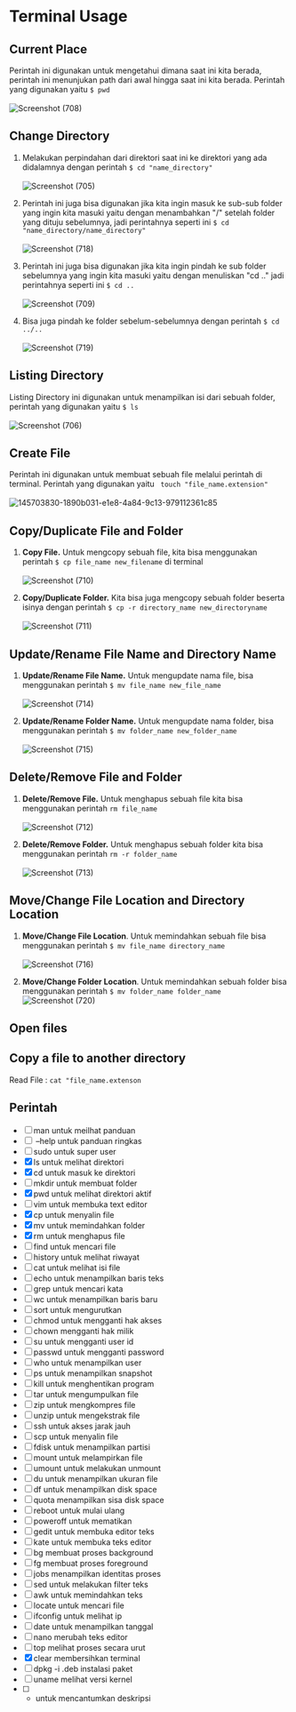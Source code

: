 # Terminal Usage
## Current Place
Perintah ini digunakan untuk mengetahui dimana saat ini kita berada, perintah ini menunjukan path dari awal hingga saat ini kita berada. Perintah yang digunakan yaitu ``` $ pwd ```
<br><br>
![Screenshot (708)](https://user-images.githubusercontent.com/84963363/145703879-3e3e4e4f-ed15-408e-947b-1a5bff8cb1b8.png)

## Change Directory
1. Melakukan perpindahan dari direktori saat ini ke direktori yang ada didalamnya dengan perintah ``` $ cd "name_directory" ```
<br><br>
![Screenshot (705)](https://user-images.githubusercontent.com/84963363/145703633-56f77260-f398-4c8e-91b5-6e6e35989027.png)

2. Perintah ini juga bisa digunakan jika kita ingin masuk ke sub-sub folder yang ingin kita masuki yaitu dengan menambahkan "/" setelah folder yang dituju sebelumnya, jadi perintahnya seperti ini ``` $ cd "name_directory/name_directory" ```
<br><br>
![Screenshot (718)](https://user-images.githubusercontent.com/84963363/145704711-a36731a0-846a-45aa-bfde-3c7017e41e61.png)

3. Perintah ini juga bisa digunakan jika kita ingin pindah ke sub folder sebelumnya yang ingin kita masuki yaitu dengan menuliskan "cd .." jadi perintahnya seperti ini ``` $ cd .. ```
<br><br>
![Screenshot (709)](https://user-images.githubusercontent.com/84963363/145704058-98296b66-c721-4df6-b66c-f59e1d88ced1.png)

4. Bisa juga pindah ke folder sebelum-sebelumnya dengan perintah ``` $ cd ../.. ```
<br><br>
![Screenshot (719)](https://user-images.githubusercontent.com/84963363/145705085-913c37d7-0760-4d31-81c1-977ac82dc398.png)


## Listing Directory
Listing Directory ini digunakan untuk menampilkan isi dari sebuah folder, perintah yang digunakan yaitu ``` $ ls ```
<br><br>
![Screenshot (706)](https://user-images.githubusercontent.com/84963363/145703715-e5aa998b-2029-4708-829e-3caffe35fda2.png)


## Create File
Perintah ini digunakan untuk membuat sebuah file melalui perintah di terminal. Perintah yang digunakan yaitu ``` touch "file_name.extension"```
<br><br>
![145703830-1890b031-e1e8-4a84-9c13-979112361c85](https://user-images.githubusercontent.com/84963363/145704483-883d2061-6df9-4433-b464-d39c63b14426.png)

## Copy/Duplicate File and Folder
1. <b>Copy File.</b> Untuk mengcopy sebuah file, kita bisa menggunakan perintah ``` $ cp file_name new_filename ``` di terminal
<br><br>
![Screenshot (710)](https://user-images.githubusercontent.com/84963363/145704136-886ebd53-c3af-4e2c-9d7c-c7fd914928b5.png)

2. <b>Copy/Duplicate Folder.</b> Kita bisa juga mengcopy sebuah folder beserta isinya dengan perintah ``` $ cp -r directory_name new_directoryname ```
<br><br>
![Screenshot (711)](https://user-images.githubusercontent.com/84963363/145704365-316431dd-2ca7-467f-8eba-20aa5f0346c7.png)

## Update/Rename File Name and Directory Name
1. <b>Update/Rename File Name.</b> Untuk mengupdate nama file, bisa menggunakan perintah ``` $ mv file_name new_file_name ```
<br><br>
![Screenshot (714)](https://user-images.githubusercontent.com/84963363/145704393-fa856bfe-1df0-4bc1-ad76-0f9eec4f6df1.png)


2. <b>Update/Rename Folder Name.</b> Untuk mengupdate nama folder, bisa menggunakan perintah ``` $ mv folder_name new_folder_name ```
<br><br>
![Screenshot (715)](https://user-images.githubusercontent.com/84963363/145704397-09990287-c995-40a8-81bb-dc9e62f9beaa.png)

## Delete/Remove File and Folder
1. <b>Delete/Remove File.</b> Untuk menghapus sebuah file kita bisa menggunakan perintah ``` rm file_name ```
<br><br>
![Screenshot (712)](https://user-images.githubusercontent.com/84963363/145704372-281eefc0-8f6e-4204-9614-b2563a4c6d1e.png)

2. <b>Delete/Remove Folder.</b> Untuk menghapus sebuah folder kita bisa menggunakan perintah ``` rm -r folder_name ```
<br><br>
![Screenshot (713)](https://user-images.githubusercontent.com/84963363/145704378-4f4dcba4-8b47-4114-b209-8970cd38210a.png)


## Move/Change File Location and Directory Location
1. <b>Move/Change File Location</b>. Untuk memindahkan sebuah file bisa menggunakan perintah ``` $ mv file_name directory_name ```
<br><br>
![Screenshot (716)](https://user-images.githubusercontent.com/84963363/145704410-809567e3-120b-4330-b744-29b536ee0072.png)

2. <b>Move/Change Folder Location</b>. Untuk memindahkan sebuah folder bisa menggunakan perintah ``` $ mv folder_name folder_name ```
![Screenshot (720)](https://user-images.githubusercontent.com/84963363/145705610-93f25a67-4399-4e22-9ea0-49e23f689ef3.png)


## Open files


## Copy a file to another directory

Read File : ```cat "file_name.extenson ```

## Perintah
- [ ] man <perintah> untuk meilhat panduan
- [ ] <perintah> –help untuk panduan ringkas
- [ ] sudo untuk super user
- [x] ls untuk melihat direktori
- [x] cd untuk masuk ke direktori
- [ ] mkdir <nama folder> untuk membuat folder
- [x] pwd untuk melihat direktori aktif
- [ ] vim untuk membuka text editor
- [x] cp <asal> <tujuan> untuk menyalin file
- [x] mv <asal> <tujuan> untuk memindahkan folder
- [x] rm <file> untuk menghapus file
- [ ] find <nama file> untuk mencari file
- [ ] history untuk melihat riwayat
- [ ] cat untuk melihat isi file
- [ ] echo untuk menampilkan baris teks
- [ ] grep untuk mencari kata
- [ ] wc untuk menampilkan baris baru
- [ ] sort untuk mengurutkan
- [ ] chmod untuk mengganti hak akses
- [ ] chown mengganti hak milik
- [ ] su untuk mengganti user id
- [ ] passwd untuk mengganti password
- [ ] who untuk menampilkan user
- [ ] ps untuk menampilkan snapshot
- [ ] kill untuk menghentikan program
- [ ] tar untuk mengumpulkan file
- [ ] zip untuk mengkompres file
- [ ] unzip untuk mengekstrak file
- [ ] ssh untuk akses jarak jauh
- [ ] scp untuk menyalin file
- [ ] fdisk untuk menampilkan partisi
- [ ] mount untuk melampirkan file
- [ ] umount untuk melakukan unmount
- [ ] du untuk menampilkan ukuran file
- [ ] df untuk menampilkan disk space
- [ ] quota menampilkan sisa disk space
- [ ] reboot untuk mulai ulang
- [ ] poweroff untuk mematikan
- [ ] gedit untuk membuka editor teks
- [ ] kate untuk membuka teks editor
- [ ] bg membuat proses background
- [ ] fg <id program> membuat proses foreground
- [ ] jobs <id program> menampilkan identitas proses
- [ ] sed untuk melakukan filter teks
- [ ] awk untuk memindahkan teks
- [ ] locate untuk mencari file
- [ ] ifconfig untuk melihat ip
- [ ] date untuk menampilkan tanggal
- [ ] nano merubah teks editor
- [ ] top melihat proses secara urut
- [x] clear membersihkan terminal
- [ ] dpkg -i <namapackage>.deb instalasi paket
- [ ] uname melihat versi kernel
- [ ] * untuk mencantumkan deskripsi
